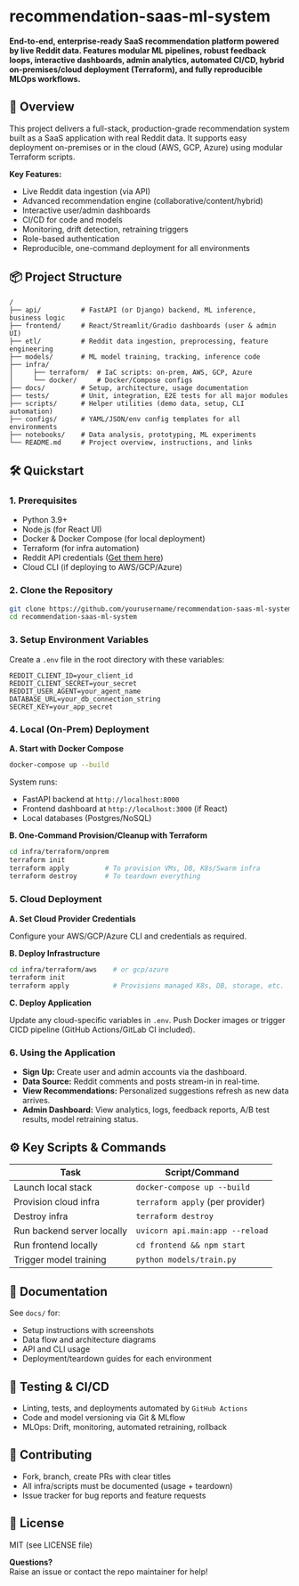 # recommendation-saas-ml-system

**End-to-end, enterprise-ready SaaS recommendation platform powered by live Reddit data. Features modular ML pipelines, robust feedback loops, interactive dashboards, admin analytics, automated CI/CD, hybrid on-premises/cloud deployment (Terraform), and fully reproducible MLOps workflows.**

## 🚀 Overview

This project delivers a full-stack, production-grade recommendation system built as a SaaS application with real Reddit data. It supports easy deployment on-premises or in the cloud (AWS, GCP, Azure) using modular Terraform scripts.

**Key Features:**
- Live Reddit data ingestion (via API)
- Advanced recommendation engine (collaborative/content/hybrid)
- Interactive user/admin dashboards
- CI/CD for code and models
- Monitoring, drift detection, retraining triggers
- Role-based authentication
- Reproducible, one-command deployment for all environments

## 📦 Project Structure

```
/
├── api/          # FastAPI (or Django) backend, ML inference, business logic
├── frontend/     # React/Streamlit/Gradio dashboards (user & admin UI)
├── etl/          # Reddit data ingestion, preprocessing, feature engineering
├── models/       # ML model training, tracking, inference code
├── infra/
│     ├── terraform/  # IaC scripts: on-prem, AWS, GCP, Azure
│     └── docker/     # Docker/Compose configs
├── docs/         # Setup, architecture, usage documentation
├── tests/        # Unit, integration, E2E tests for all major modules
├── scripts/      # Helper utilities (demo data, setup, CLI automation)
├── configs/      # YAML/JSON/env config templates for all environments
├── notebooks/    # Data analysis, prototyping, ML experiments
└── README.md     # Project overview, instructions, and links
```

## 🛠️ Quickstart

### 1. **Prerequisites**

- Python 3.9+
- Node.js (for React UI)
- Docker & Docker Compose (for local deployment)
- Terraform (for infra automation)
- Reddit API credentials ([Get them here](https://www.reddit.com/prefs/apps))
- Cloud CLI (if deploying to AWS/GCP/Azure)

### 2. **Clone the Repository**

```bash
git clone https://github.com/yourusername/recommendation-saas-ml-system.git
cd recommendation-saas-ml-system
```

### 3. **Setup Environment Variables**

Create a `.env` file in the root directory with these variables:

```
REDDIT_CLIENT_ID=your_client_id
REDDIT_CLIENT_SECRET=your_secret
REDDIT_USER_AGENT=your_agent_name
DATABASE_URL=your_db_connection_string
SECRET_KEY=your_app_secret
```

### 4. **Local (On-Prem) Deployment**

**A. Start with Docker Compose**

```bash
docker-compose up --build
```
System runs:
- FastAPI backend at `http://localhost:8000`
- Frontend dashboard at `http://localhost:3000` (if React)
- Local databases (Postgres/NoSQL)

**B. One-Command Provision/Cleanup with Terraform**

```bash
cd infra/terraform/onprem
terraform init
terraform apply         # To provision VMs, DB, K8s/Swarm infra
terraform destroy       # To teardown everything
```

### 5. **Cloud Deployment**

**A. Set Cloud Provider Credentials**

Configure your AWS/GCP/Azure CLI and credentials as required.

**B. Deploy Infrastructure**

```bash
cd infra/terraform/aws    # or gcp/azure
terraform init
terraform apply           # Provisions managed K8s, DB, storage, etc.
```

**C. Deploy Application**

Update any cloud-specific variables in `.env`.
Push Docker images or trigger CICD pipeline (GitHub Actions/GitLab CI included).

### 6. **Using the Application**

- **Sign Up:** Create user and admin accounts via the dashboard.
- **Data Source:** Reddit comments and posts stream-in in real-time.
- **View Recommendations:** Personalized suggestions refresh as new data arrives.
- **Admin Dashboard:** View analytics, logs, feedback reports, A/B test results, model retraining status.

## ⚙️ Key Scripts & Commands

| Task                        | Script/Command                      |
|-----------------------------|-------------------------------------|
| Launch local stack          | `docker-compose up --build`         |
| Provision cloud infra       | `terraform apply` (per provider)    |
| Destroy infra               | `terraform destroy`                 |
| Run backend server locally  | `uvicorn api.main:app --reload`     |
| Run frontend locally        | `cd frontend && npm start`          |
| Trigger model training      | `python models/train.py`            |

## 📝 Documentation

See `docs/` for:
- Setup instructions with screenshots
- Data flow and architecture diagrams
- API and CLI usage
- Deployment/teardown guides for each environment

## 🧪 Testing & CI/CD

- Linting, tests, and deployments automated by `GitHub Actions`
- Code and model versioning via Git & MLflow
- MLOps: Drift, monitoring, automated retraining, rollback

## 🙋 Contributing

- Fork, branch, create PRs with clear titles
- All infra/scripts must be documented (usage + teardown)
- Issue tracker for bug reports and feature requests

## 📜 License

MIT (see LICENSE file)

**Questions?**  
Raise an issue or contact the repo maintainer for help!